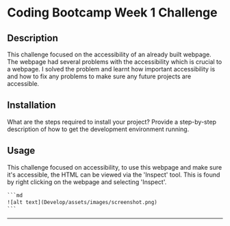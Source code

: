 # Coding Bootcamp Week 1 Challenge

## Description

This challenge focused on the accessibility of an already built webpage. The webpage had several problems with the accessibility which is crucial to a webpage. I solved the problem and learnt how important accessibility is and how to fix any problems to make sure any future projects are accessible.

## Installation

What are the steps required to install your project? Provide a step-by-step description of how to get the development environment running.

## Usage

This challenge focused on accessibility, to use this webpage and make sure it's accessible, the HTML can be viewed via the 'Inspect' tool. This is found by right clicking on the webpage and selecting 'Inspect'. 

    ```md
    ![alt text](Develop/assets/images/screenshot.png)
    ```
    
---

  
